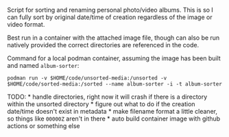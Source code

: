 Script for sorting and renaming personal photo/video albums. This is so I can fully sort by original date/time of creation regardless of the image or video format.

Best run in a container with the attached image file, though can also be run natively provided the correct directories are referenced in the code.

Command for a local podman container, assuming the image has been built and named `album-sorter`: 

`podman run -v $HOME/code/unsorted-media:/unsorted -v $HOME/code/sorted-media:/sorted --name album-sorter -i -t album-sorter`

TODO:
    * handle directories, right now it will crash if there is a directory within the unsorted directory
    * figure out what to do if the creation date/time doesn't exist in metadata
    * make filename format a little cleaner, so things like `00000Z` aren't in there
    * auto build container image with github actions or something else